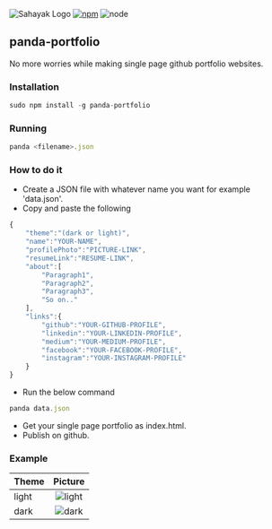 ![Sahayak Logo](https://raw.githubusercontent.com/YashMeh/portfolio-panda/master/logoPanda.png)
[![npm](https://img.shields.io/badge/npm-6.8.0-brightgreen.svg)]()        ![node](https://img.shields.io/badge/node-11.8.0-brightgreen.svg)
## panda-portfolio
No more worries while making single page github portfolio websites.
### Installation
```javascript
sudo npm install -g panda-portfolio
```
### Running
```javascript
panda <filename>.json
```
### How to do it
- Create a JSON file with whatever name you want for example 'data.json'.
- Copy and paste the following 
```javascript
{
    "theme":"(dark or light)",  
    "name":"YOUR-NAME",
    "profilePhoto":"PICTURE-LINK",
    "resumeLink":"RESUME-LINK",
    "about":[
        "Paragraph1",
        "Paragraph2",
        "Paragraph3",
        "So on.."
    ],
    "links":{
        "github":"YOUR-GITHUB-PROFILE",
        "linkedin":"YOUR-LINKEDIN-PROFILE",
        "medium":"YOUR-MEDIUM-PROFILE",
        "facebook":"YOUR-FACEBOOK-PROFILE",
        "instagram":"YOUR-INSTAGRAM-PROFILE"
    }
}
```
- Run the below command
```javascript
panda data.json
```
- Get your single page portfolio as index.html.
- Publish on github.

### Example
| Theme        | Picture           |
| ------------- |:-------------:|
| light      |   ![light](https://raw.githubusercontent.com/YashMeh/portfolio-panda/master/light.png)
| dark      | ![dark](https://raw.githubusercontent.com/YashMeh/portfolio-panda/master/dark.png)      |
